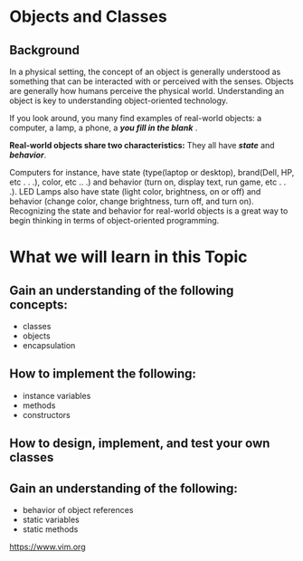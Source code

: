 # Objects and Classes 

## Background

In a physical setting, the concept of an object is generally understood as something that can be
interacted with or perceived with the senses.  Objects are generally how humans perceive the
physical world.  Understanding an object is key to understanding object-oriented technology. 

If you look around, you many find examples of real-world objects: a computer, a lamp, a
phone, a ___you fill in the blank___ .  

**Real-world objects share two characteristics:** 
   They all have ***state*** and ***behavior***. 
   
Computers for instance, have state (type(laptop or desktop), brand(Dell, HP, etc . . .), color, etc
.. .) and behavior (turn on, display text, run game, etc . . .). LED Lamps also have state (light
color, brightness, on or off) and behavior (change color,
change brightness, turn off, and turn on). Recognizing the state and behavior for real-world
objects is a great way to begin thinking in terms of object-oriented programming.  

# What we will learn in this Topic 

## Gain an understanding of the following concepts:

   * classes
   * objects
   * encapsulation

## How to implement the following: 
   * instance variables
   * methods
   * constructors

## How to design, implement, and test your own classes

## Gain an understanding of the following: 
   * behavior of object references
   * static variables
   * static methods

https://www.vim.org
